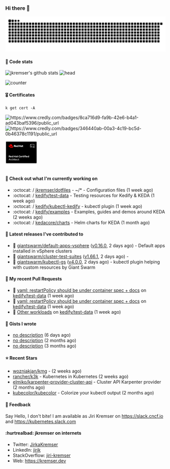 ### Hi there 👋

<picture>
  <source media="(prefers-color-scheme: dark)" srcset="github-snake-dark.svg" />
  <source media="(prefers-color-scheme: light)" srcset="github-snake.svg" />
  <img alt="github-snake" src="github-snake.svg" />
</picture>

#### 📱 Code stats

![jkremser's github stats](https://github-readme-stats.vercel.app/api?username=jkremser&count_private=true&show_icons=true&hide_border=false&theme=tokyonight&title_color=5bcdec&bg_color=0d1117&border_radius=false) ![head](https://user-images.githubusercontent.com/535866/175570014-71166aaa-95f7-4a4f-869c-93a16481de4e.jpeg)



![counter](https://komarev.com/ghpvc/?username=jkremser&color=5bcdec&style=for-the-badge)

#### 🎖 Certificates
```
k get cert -A
```
<p align="left">
    <a style="text-decoration: none !important;" href="https://www.credly.com/badges/8ca716d9-fa9b-42e6-b4a1-ad043baf5396/public_url">
        <img src="https://training.linuxfoundation.org/wp-content/uploads/2022/11/CKA.png" alt="https://www.credly.com/badges/8ca716d9-fa9b-42e6-b4a1-ad043baf5396/public_url" width="110" height="110"/>
    </a>
    <a style="text-decoration: none !important;" href="https://www.credly.com/badges/346440ab-00a3-4c19-bc5d-0b46378c1191/public_url">
        <img src="https://training.linuxfoundation.org/wp-content/uploads/2022/11/CKS.png" alt="https://www.credly.com/badges/346440ab-00a3-4c19-bc5d-0b46378c1191/public_url" width="110" height="110"/>
    </a>
    <a style="text-decoration: none !important;" href="https://rhtapps.redhat.com/verify/?certId=120-194-022">
        <img src="./rhca.png" alt="https://rhtapps.redhat.com/verify/?certId=120-194-022" width="100" height="100"/>
    </a>
</p>

#### 👷 Check out what I'm currently working on

- :octocat: / [jkremser/dotfiles](https://github.com/jkremser/dotfiles) - ~/*  -  Configuration files (1 week ago)
- :octocat: / [kedify/test-data](https://github.com/kedify/test-data) - Testing resources for Kedify &amp; KEDA (1 week ago)
- :octocat: / [kedify/kubectl-kedify](https://github.com/kedify/kubectl-kedify) - kubectl plugin (1 week ago)
- :octocat: / [kedify/examples](https://github.com/kedify/examples) - Examples, guides and demos around KEDA (2 weeks ago)
- :octocat: / [kedacore/charts](https://github.com/kedacore/charts) - Helm charts for KEDA (1 month ago)

#### 🔭 Latest releases I've contributed to

- 🎉 [giantswarm/default-apps-vsphere](https://github.com/giantswarm/default-apps-vsphere) ([v0.16.0](https://github.com/giantswarm/default-apps-vsphere/releases/tag/v0.16.0), 2 days ago) - Default apps installed in vSphere clusters
- 🎉 [giantswarm/cluster-test-suites](https://github.com/giantswarm/cluster-test-suites) ([v1.66.1](https://github.com/giantswarm/cluster-test-suites/releases/tag/v1.66.1), 2 days ago) - 
- 🎉 [giantswarm/kubectl-gs](https://github.com/giantswarm/kubectl-gs) ([v4.0.0](https://github.com/giantswarm/kubectl-gs/releases/tag/v4.0.0), 2 days ago) - kubectl plugin helping with custom resources by Giant Swarm

#### 🔨 My recent Pull Requests

- 💪 [yaml: restartPolicy should be under container spec &#43; docs](https://github.com/kedify/test-data/pull/3) on [kedify/test-data](https://github.com/kedify/test-data) (1 week ago)
- 💪 [yaml: restartPolicy should be under container spec &#43; docs](https://github.com/kedify/test-data/pull/2) on [kedify/test-data](https://github.com/kedify/test-data) (1 week ago)
- 💪 [Other workloads](https://github.com/kedify/test-data/pull/1) on [kedify/test-data](https://github.com/kedify/test-data) (1 week ago)

#### 📓 Gists I wrote

- [no description](https://gist.github.com/abee4e0ee17bac1713160c2b347aed61) (6 days ago)
- [no description](https://gist.github.com/767a53a8cbc4efaebb0423c66d5e3fdb) (2 months ago)
- [no description](https://gist.github.com/3a636b3309bb1a7e45140b82d5766ae5) (3 months ago)

#### ⭐ Recent Stars

- [wozniakjan/kmg](https://github.com/wozniakjan/kmg) -  (2 weeks ago)
- [rancher/k3k](https://github.com/rancher/k3k) - Kubernetes in Kubernetes (2 weeks ago)
- [elmiko/karpenter-provider-cluster-api](https://github.com/elmiko/karpenter-provider-cluster-api) - Cluster API Karpenter provider (2 months ago)
- [kubecolor/kubecolor](https://github.com/kubecolor/kubecolor) - Colorize your kubectl output (2 months ago)

#### 💬 Feedback

Say Hello, I don't bite! I am available as Jiri Kremser on https://slack.cncf.io and https://kubernetes.slack.com


#### :hurtrealbad: jkremser on internets

- Twitter: <a href="https://twitter.com/JirkaKremser">JirkaKremser</a>
- LinkedIn: <a href="https://www.linkedin.com/in/jirik/">jirik</a>
- StackOverflow: <a href="https://stackoverflow.com/users/1594980/jiri-kremser">jiri-kremser</a>
- Web: https://kremser.dev